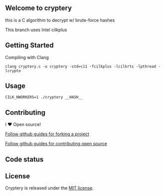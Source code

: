 ## Welcome to cryptery

this is a C algorithm to decrypt w/ brute-force hashes

This branch uses Intel cilkplus

## Getting Started

Compiling with Clang

```
clang cryptery.c -o cryptery -std=c11 -fcilkplus -lcilkrts -lpthread -lcrypto
```

## Usage

```
CILK_NWORKERS=1 ./cryptery __HASH__
```

## Contributing

I :heart: Open source!

[Follow github guides for forking a project](https://guides.github.com/activities/forking/)

[Follow github guides for contributing open source](https://guides.github.com/activities/contributing-to-open-source/#contributing)

## Code status

## License

Cryptery is released under the [MIT license](http://opensource.org/licenses/MIT).
